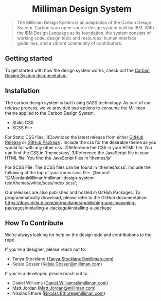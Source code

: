 <h1 align="center">
  Milliman Design System
</h1>

> The Milliman Design System is an adaptation of the Carbon Design System. 
> Carbon is an open-source design system built by IBM. With the IBM Design
> Language as its foundation, the system consists of working code, design tools
> and resources, human interface guidelines, and a vibrant community of
> contributors.

## Getting started

To get started with how the design system works, check out the [Carbon Design System documentation](https://www.carbondesignsystem.com/).

## Installation
The carbon design system is built using SASS technology. As part of our release process, we've provided two options to consume the Milliman theme applied to the Carbon Design System.

- Static CSS
- SCSS File 

For Static CSS files: 
1)Download the latest release from either [GitHub Release](https://github.com/MJordanMilliman/milliman-design-system-test/releases) or [GitHub Package](https://github.com/MJordanMilliman/milliman-design-system-test/packages) . Include the css for the desirable theme as you would for with any other css. 
2)Reference the CSS in your HTML file. You can find the CSS in 'themes/css'
3)Reference the JavaScript file in your HTML file. You find the JavaScript files in 'themes/js'

For SCSS File:
The SCSS files can be found in 'themes/scss'.
Include the following at the top of your index.scss file:
`@import '@MjordanMilliman/milliman-design-system-test/themes/white/scss/index.scss';

 
Our releases are also published and hosted in GitHub Packages. 
To programmatically download, please refer to the GitHub documentation: https://docs.github.com/en/packages/publishing-and-managing-packages/installing-a-package#installing-a-package

## How To Contribute

We're always looking for help on the design side and contributions to the repo.

If you're a designer, please reach out to:
- Tanya  Stockland (Tanya.Stockland@milliman.com)
- Kelsie Gosser (Kelsie.Gosser@milliman.com)

If you're a developer, please reach out to:
- Daniel Williams (Daniel.Williams@milliman.com)
- Matt Jordan (Matt.Jordan@milliman.com)
- Nikolas Ethore (Nikolas.Ethore@milliman.com)

